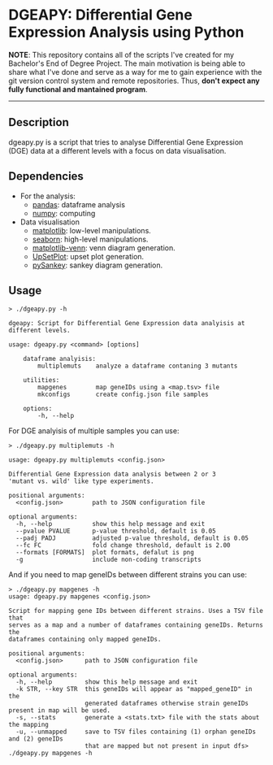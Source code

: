 # DGEAPY: Differential Gene Expression Analysis using Python

**NOTE**: This repository contains all of the scripts I've created for my Bachelor's End of Degree Project. The main motivation is being able to share what I've done and serve as a way for me to gain experience with the git version control system and remote repositories. Thus, **don't expect any fully functional and mantained program**.

---

## Description

dgeapy.py is a script that tries to analyse Differential Gene Expression (DGE) data at a different levels with a focus on data visualisation.

## Dependencies

- For the analysis:
    - [pandas](<https://pypi.org/project/pandas/>): dataframe analysis
    - [numpy](<https://pypi.org/project/numpy/>): computing
- Data visualisation
    - [matplotlib](<https://pypi.org/project/matplotlib/>): low-level manipulations.
    - [seaborn](<https://pypi.org/project/seaborn/>): high-level manipulations.
    - [matplotlib-venn](<https://pypi.org/project/matplotlib-venn/>): venn diagram generation.
    - [UpSetPlot](<https://pypi.org/project/UpSetPlot/0.8.0/>): upset plot generation.
    - [pySankey](<https://github.com/Pierre-Sassoulas/pySankey/tree/main>): sankey diagram generation.

## Usage

```
> ./dgeapy.py -h

dgeapy: Script for Differential Gene Expression data analyisis at different levels.

usage: dgeapy.py <command> [options]

    dataframe analyisis:
        multiplemuts    analyze a dataframe contaning 3 mutants

    utilities:
        mapgenes        map geneIDs using a <map.tsv> file
        mkconfigs       create config.json file samples

    options:
        -h, --help
```

For DGE analyisis of multiple samples you can use:

```
> ./dgeapy.py multiplemuts -h

usage: dgeapy.py multiplemuts <config.json>

Differential Gene Expression data analysis between 2 or 3
'mutant vs. wild' like type experiments.

positional arguments:
  <config.json>        path to JSON configuration file

optional arguments:
  -h, --help           show this help message and exit
  --pvalue PVALUE      p-value threshold, default is 0.05
  --padj PADJ          adjusted p-value threshold, default is 0.05
  --fc FC              fold change threshold, default is 2.00
  --formats [FORMATS]  plot formats, defalut is png
  -g                   include non-coding transcripts
```

And if you need to map geneIDs between different strains you can use:

```
> ./dgeapy.py mapgenes -h
usage: dgeapy.py mapgenes <config.json>

Script for mapping gene IDs between different strains. Uses a TSV file that
serves as a map and a number of dataframes containing geneIDs. Returns the
dataframes containing only mapped geneIDs.

positional arguments:
  <config.json>      path to JSON configuration file

optional arguments:
  -h, --help         show this help message and exit
  -k STR, --key STR  this geneIDs will appear as "mapped_geneID" in the
                     generated dataframes otherwise strain geneIDs present in map will be used.
  -s, --stats        generate a <stats.txt> file with the stats about the mapping
  -u, --unmapped     save to TSV files containing (1) orphan geneIDs and (2) geneIDs
                     that are mapped but not present in input dfs> ./dgeapy.py mapgenes -h
```


